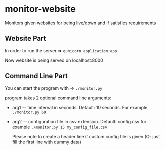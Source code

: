 # monitor-website
Monitors given websites for being live/down and if satisfies requirements


## Website Part
In order to run the server => `gunicorn application:app`


Now website is being served on localhost:8000

## Command Line Part
You can start the program with => `./monitor.py`


program takes 2 optional command line arguments:


* arg1 -- time interval in seconds. Default: 10 seconds. For example `./monitor.py 60`
* arg2 -- configuration file in csv extension. Default: config.csv for example `./monitor.py 15 my_config_file.csv`

  Please note to create a header line if custom config file is given.(Or just fill the first line with dummy data)
